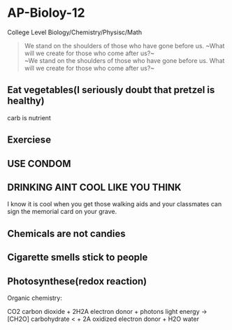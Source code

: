 # AP-Bioloy-12
College Level Biology/Chemistry/Physisc/Math

> We stand on the shoulders of those who have gone before us. ~What will we create for those who come after us?~ <br> ~We stand on the shoulders of those who have gone before us. What will we create for those who come after us?~

## Eat vegetables(I seriously doubt that pretzel is healthy)

carb is nutrient

## Exerciese

## USE CONDOM 

## DRINKING AINT COOL LIKE YOU THINK 

I know it is cool when you get those walking aids and your classmates can sign the memorial card on your grave.

## Chemicals are not candies

## Cigarette smells stick to people

## Photosynthese(redox reaction)

Organic chemistry: 

CO2
carbon
dioxide
 + 
2H2A
electron donor
 + 
photons
light energy
 → 
[CH2O]
carbohydrate <
 + 
2A
oxidized
electron
donor
 + 
H2O
water
